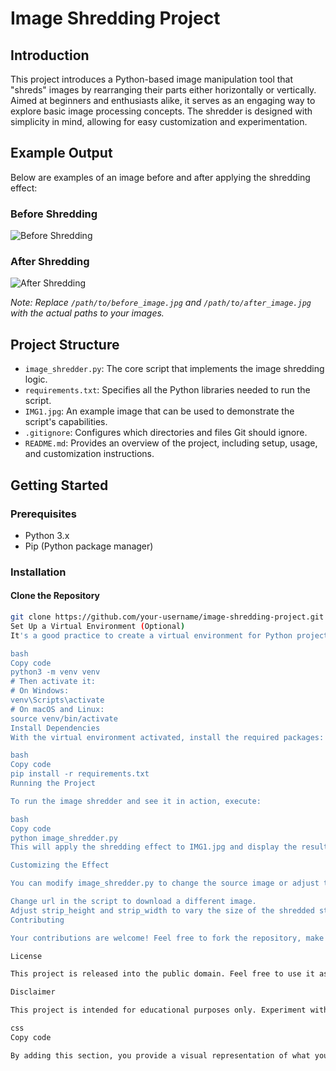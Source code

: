 
# Image Shredding Project

## Introduction

This project introduces a Python-based image manipulation tool that "shreds" images by rearranging their parts either horizontally or vertically. Aimed at beginners and enthusiasts alike, it serves as an engaging way to explore basic image processing concepts. The shredder is designed with simplicity in mind, allowing for easy customization and experimentation.

## Example Output

Below are examples of an image before and after applying the shredding effect:

### Before Shredding

![Before Shredding](/path/to/before_image.jpg)

### After Shredding

![After Shredding](/path/to/after_image.jpg)

*Note: Replace `/path/to/before_image.jpg` and `/path/to/after_image.jpg` with the actual paths to your images.*

## Project Structure

- `image_shredder.py`: The core script that implements the image shredding logic.
- `requirements.txt`: Specifies all the Python libraries needed to run the script.
- `IMG1.jpg`: An example image that can be used to demonstrate the script's capabilities.
- `.gitignore`: Configures which directories and files Git should ignore.
- `README.md`: Provides an overview of the project, including setup, usage, and customization instructions.

## Getting Started

### Prerequisites

- Python 3.x
- Pip (Python package manager)

### Installation

#### Clone the Repository

```bash
git clone https://github.com/your-username/image-shredding-project.git
Set Up a Virtual Environment (Optional)
It's a good practice to create a virtual environment for Python projects to manage dependencies effectively.

bash
Copy code
python3 -m venv venv
# Then activate it:
# On Windows:
venv\Scripts\activate
# On macOS and Linux:
source venv/bin/activate
Install Dependencies
With the virtual environment activated, install the required packages:

bash
Copy code
pip install -r requirements.txt
Running the Project

To run the image shredder and see it in action, execute:

bash
Copy code
python image_shredder.py
This will apply the shredding effect to IMG1.jpg and display the results.

Customizing the Effect

You can modify image_shredder.py to change the source image or adjust the shredding parameters:

Change url in the script to download a different image.
Adjust strip_height and strip_width to vary the size of the shredded strips.
Contributing

Your contributions are welcome! Feel free to fork the repository, make your changes, and submit a pull request. Whether it's adding new features, fixing bugs, or improving documentation, all contributions are appreciated.

License

This project is released into the public domain. Feel free to use it as you wish.

Disclaimer

This project is intended for educational purposes only. Experiment with it to learn more about Python programming and image processing.

css
Copy code

By adding this section, you provide a visual representation of what your project does, which can be very helpful for users to understand the effect of your script. Just remember to replace the placeholder paths with the actual URLs or relative paths to the images in your repository.
